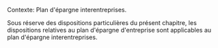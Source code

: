 Contexte: Plan d'épargne interentreprises.

Sous réserve des dispositions particulières du présent chapitre, les dispositions relatives au plan d'épargne d'entreprise sont applicables au plan d'épargne interentreprises.